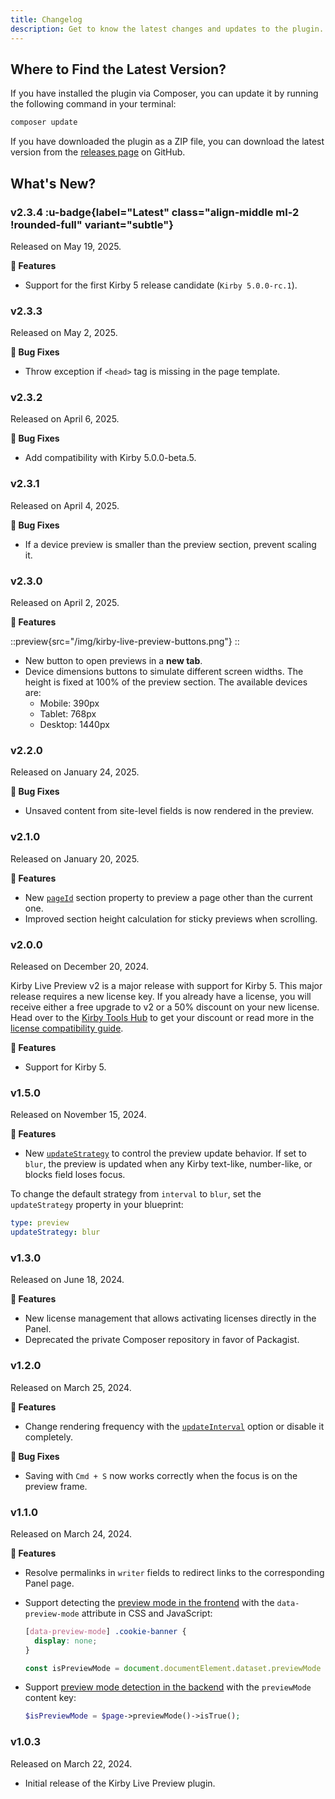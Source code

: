 ```yaml
---
title: Changelog
description: Get to know the latest changes and updates to the plugin.
---
```


## Where to Find the Latest Version?

If you have installed the plugin via Composer, you can update it by running the following command in your terminal:

```bash
composer update
```

If you have downloaded the plugin as a ZIP file, you can download the latest version from the [releases page](https://github.com/kirby-tools/kirby-live-preview/releases) on GitHub.

## What's New?

### v2.3.4 :u-badge{label="Latest" class="align-middle ml-2 !rounded-full" variant="subtle"}

Released on May 19, 2025.

**🚀 Features**

- Support for the first Kirby 5 release candidate (`Kirby 5.0.0-rc.1`).

### v2.3.3

Released on May 2, 2025.

**🐞 Bug Fixes**

- Throw exception if `<head>` tag is missing in the page template.

### v2.3.2

Released on April 6, 2025.

**🐞 Bug Fixes**

- Add compatibility with Kirby 5.0.0-beta.5.

### v2.3.1

Released on April 4, 2025.

**🐞 Bug Fixes**

- If a device preview is smaller than the preview section, prevent scaling it.

### v2.3.0

Released on April 2, 2025.

**🚀 Features**

::preview{src="/img/kirby-live-preview-buttons.png"}
::

- New button to open previews in a **new tab**.
- Device dimensions buttons to simulate different screen widths. The height is fixed at 100% of the preview section. The available devices are:
  - Mobile: 390px
  - Tablet: 768px
  - Desktop: 1440px

### v2.2.0

Released on January 24, 2025.

**🐞 Bug Fixes**

- Unsaved content from site-level fields is now rendered in the preview.

### v2.1.0

Released on January 20, 2025.

**🚀 Features**

- New [`pageId`](/docs/live-preview/configuration#pageid) section property to preview a page other than the current one.
- Improved section height calculation for sticky previews when scrolling.

### v2.0.0

Released on December 20, 2024.

Kirby Live Preview v2 is a major release with support for Kirby 5. This major release requires a new license key. If you already have a license, you will receive either a free upgrade to v2 or a 50% discount on your new license. Head over to the [Kirby Tools Hub](https://hub.kirby.tools) to get your discount or read more in the [license compatibility guide](https://kirby.tools/license-compatibility).

**🚀 Features**

- Support for Kirby 5.

### v1.5.0

Released on November 15, 2024.

**🚀 Features**

- New [`updateStrategy`](/docs/live-preview/configuration#updatestrategy) to control the preview update behavior. If set to `blur`, the preview is updated when any Kirby text-like, number-like, or blocks field loses focus.

To change the default strategy from `interval` to `blur`, set the `updateStrategy` property in your blueprint:

```yaml [sections/live-preview.yml]
type: preview
updateStrategy: blur
```

### v1.3.0

Released on June 18, 2024.

**🚀 Features**

- New license management that allows activating licenses directly in the Panel.
- Deprecated the private Composer repository in favor of Packagist.

### v1.2.0

Released on March 25, 2024.

**🚀 Features**

- Change rendering frequency with the [`updateInterval`](/docs/live-preview/configuration#updateinterval) option or disable it completely.

**🐞 Bug Fixes**

- Saving with `Cmd + S` now works correctly when the focus is on the preview frame.

### v1.1.0

Released on March 24, 2024.

**🚀 Features**

- Resolve permalinks in `writer` fields to redirect links to the corresponding Panel page.
- Support detecting the [preview mode in the frontend](/docs/live-preview/preview-mode#frontend) with the `data-preview-mode` attribute in CSS and JavaScript:

  ```css [assets/css/main.css]
  [data-preview-mode] .cookie-banner {
    display: none;
  }
  ```

  ```js [assets/js/main.js]
  const isPreviewMode = document.documentElement.dataset.previewMode === "true";
  ```

- Support [preview mode detection in the backend](/docs/live-preview/preview-mode#backend) with the `previewMode` content key:

  ```php [site/snippets/footer.php]
  $isPreviewMode = $page->previewMode()->isTrue();
  ```

### v1.0.3

Released on March 22, 2024.

- Initial release of the Kirby Live Preview plugin.
